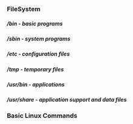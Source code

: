 ### FileSystem
##### /bin - basic programs
##### /sbin - system programs
##### /etc - configuration files
##### /tmp - temporary files
##### /usr/bin - applications
##### /usr/share - application support and data files

### Basic Linux Commands

